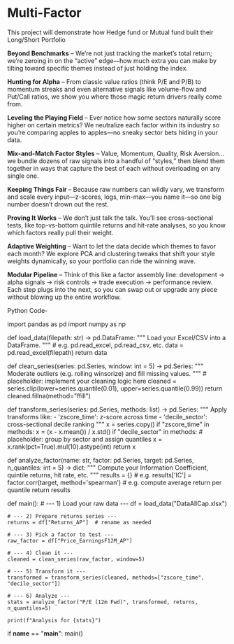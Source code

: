 # Multi-Factor
This project will demonstrate how Hedge fund or Mutual fund built their Long/Short Portfolio

**Beyond Benchmarks** – We’re not just tracking the market’s total return; we’re zeroing in on the “active” edge—how much extra you can make by tilting toward specific themes instead of just holding the index.

**Hunting for Alpha** – From classic value ratios (think P/E and P/B) to momentum streaks and even alternative signals like volume-flow and Put/Call ratios, we show you where those magic return drivers really come from.

**Leveling the Playing Field** – Ever notice how some sectors naturally score higher on certain metrics? We neutralize each factor within its industry so you’re comparing apples to apples—no sneaky sector bets hiding in your data.

**Mix-and-Match Factor Styles** – Value, Momentum, Quality, Risk Aversion… we bundle dozens of raw signals into a handful of “styles,” then blend them together in ways that capture the best of each without overloading on any single one.

**Keeping Things Fair** – Because raw numbers can wildly vary, we transform and scale every input—z-scores, logs, min-max—you name it—so one big number doesn’t drown out the rest.

**Proving It Works** – We don’t just talk the talk. You’ll see cross-sectional tests, like top-vs-bottom quintile returns and hit-rate analyses, so you know which factors really pull their weight.

**Adaptive Weighting** – Want to let the data decide which themes to favor each month? We explore PCA and clustering tweaks that shift your style weights dynamically, so your portfolio can ride the winning wave.

**Modular Pipeline** – Think of this like a factor assembly line: development → alpha signals → risk controls → trade execution → performance review. Each step plugs into the next, so you can swap out or upgrade any piece without blowing up the entire workflow.

Python Code-


import pandas as pd
import numpy as np

def load_data(filepath: str) -> pd.DataFrame:
    """
    Load your Excel/CSV into a DataFrame.
    """
    # e.g. pd.read_excel, pd.read_csv, etc.
    data = pd.read_excel(filepath)
    return data

def clean_series(series: pd.Series, window: int = 5) -> pd.Series:
    """
    Moderate outliers (e.g. rolling winsorize) and fill missing values.
    """
    # placeholder: implement your cleaning logic here
    cleaned = series.clip(lower=series.quantile(0.01), upper=series.quantile(0.99))
    return cleaned.fillna(method="ffill")

def transform_series(series: pd.Series, methods: list) -> pd.Series:
    """
    Apply transforms like:
      - 'zscore_time': z-score across time
      - 'decile_sector': cross-sectional decile ranking
    """
    x = series.copy()
    if "zscore_time" in methods:
        x = (x - x.mean()) / x.std()
    if "decile_sector" in methods:
        # placeholder: group by sector and assign quantiles
        x = x.rank(pct=True).mul(10).astype(int)
    return x

def analyze_factor(name: str, factor: pd.Series, target: pd.Series, n_quantiles: int = 5) -> dict:
    """
    Compute your Information Coefficient, quintile returns, hit rate, etc.
    """
    results = {}
    # e.g. results['IC'] = factor.corr(target, method='spearman')
    # e.g. compute average return per quantile
    return results

def main():
    # --- 1) Load your raw data ---
    df = load_data("DataAllCap.xlsx")
    
    # --- 2) Prepare returns series ---
    returns = df["Returns_AP"]  # rename as needed
    
    # --- 3) Pick a factor to test ---
    raw_factor = df["Price_EarningsF12M_AP"]
    
    # --- 4) Clean it ---
    cleaned = clean_series(raw_factor, window=5)
    
    # --- 5) Transform it ---
    transformed = transform_series(cleaned, methods=["zscore_time", "decile_sector"])
    
    # --- 6) Analyze ---
    stats = analyze_factor("P/E (12m Fwd)", transformed, returns, n_quantiles=5)
    
    print(f"Analysis for {stats}")

if __name__ == "__main__":
    main()







